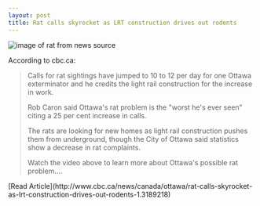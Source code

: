 ```yaml
---
layout: post
title: Rat calls skyrocket as LRT construction drives out rodents
---
```


![image of rat from news source](http://i.cbc.ca/1.2843062.1431552734!/fileImage/httpImage/image.jpg_gen/derivatives/16x9_460/rat-thumb.jpg)

According to cbc.ca: 
<blockquote>Calls for rat sightings have jumped to 10 to 12 per day for one Ottawa exterminator and he credits the light rail construction for the increase in work.

Rob Caron said Ottawa's rat problem is the "worst he's ever seen" citing a 25 per cent increase in calls.

The rats are looking for new homes as light rail construction pushes them from underground, though the City of Ottawa said statistics show a decrease in rat complaints.

Watch the video above to learn more about Ottawa's possible rat problem....
</blockquote>
[Read Article](http://www.cbc.ca/news/canada/ottawa/rat-calls-skyrocket-as-lrt-construction-drives-out-rodents-1.3189218)
